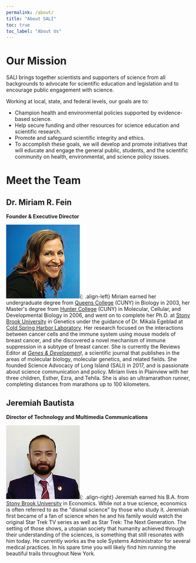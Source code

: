 ```yaml
---
permalink: /about/
title: "About SALI"
toc: true
toc_label: "About Us"
---
```

# Our Mission
SALI brings together scientists and supporters of science from all backgrounds to advocate for scientific education and legislation and to encourage public engagement with science.

Working at local, state, and federal levels, our goals are to:

* Champion health and environmental policies supported by evidence-based science.
* Help secure funding and other resources for science education and scientific research.
* Promote and safeguard scientific integrity and ethics.
* To accomplish these goals, we will develop and promote initiatives that will educate and engage the general public, students, and the scientific community on health, environmental, and science policy issues.

# Meet the Team
## Dr. Miriam R. Fein

**Founder & Executive Director**

![image-left](/assets/images/biophotos/MiriamFein.png){: .align-left} Miriam earned her undergraduate degree from [Queens College](http://www.qc.cuny.edu/Pages/home.aspx) (CUNY) in Biology in 2003, her Master's degree from [Hunter College](http://www.hunter.cuny.edu) (CUNY) in Molecular, Cellular, and Developmental Biology in 2006, and went on to complete her Ph.D. at [Stony Brook University](http://www.stonybrook.edu/) in Genetics under the guidance of Dr. Mikala Egeblad at [Cold Spring Harbor Laboratory](https://www.cshl.edu/). Her research focused on the interactions between cancer cells and the  immune system using mouse models of breast cancer, and she discovered a  novel mechanism of immune suppression in a subtype of breast cancer. She is currently the Reviews Editor at *[Genes & Developmen](http://genesdev.cshlp.org/)t*, a scientific journal that publishes in the areas of molecular biology,  molecular genetics, and related fields. She founded Science Advocacy of  Long Island (SALI) in 2017, and is passionate about science  communication and policy. Miriam lives in Plainview with her three  children, Esther, Ezra, and Tehila. She is also an ultramarathon runner, completing distances from marathons up to 100 kilometers.

## Jeremiah Bautista

**Director of Technology and Multimedia Communications**

![image-right](/assets/images/biophotos/JeremiahBautista.png){: .align-right} Jeremiah earned his B.A. from [Stony Brook University](http://www.stonybrook.edu/) in Economics. While not a true science, economics is often referred to  as the "dismal science" by those who study it. Jeremiah first became of a fan of science when he and his family would watch the original Star Trek TV series as well as Star Trek: The Next Generation. The setting of those shows, a utopian society that humanity achieved through their understanding of the sciences, is something that still resonates with him today. He currently works as the sole Systems Administrator for several medical practices. In his spare time you will likely find him running the beautiful trails throughout New York.

